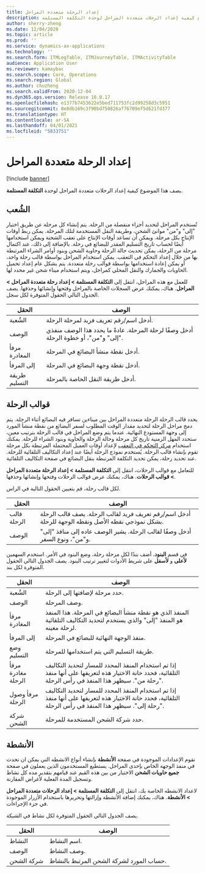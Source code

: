 ```yaml
---
title: إعداد الرحلة متعددة المراحل
description: يصف هذا الموضوع كيفية إعداد الرحلات متعددة المراحل لوحدة التكلفة المستلمة.
author: sherry-zheng
ms.date: 12/04/2020
ms.topic: article
ms.prod: ''
ms.service: dynamics-ax-applications
ms.technology: ''
ms.search.form: ITMLegTable, ITMJourneyTable, ITMActivityTable
audience: Application User
ms.reviewer: kamaybac
ms.search.scope: Core, Operations
ms.search.region: Global
ms.author: chuzheng
ms.search.validFrom: 2020-12-04
ms.dyn365.ops.version: Release 10.0.17
ms.openlocfilehash: e1377b7453622e5bed711753fc2d99258d3c5951
ms.sourcegitcommit: 0e8db169c3f90bd750826af76709ef5d621fd377
ms.translationtype: HT
ms.contentlocale: ar-SA
ms.lasthandoff: 04/01/2021
ms.locfileid: "5833751"
---
```

# <a name="multi-leg-journey-setup"></a>إعداد الرحلة متعددة المراحل

[!include [banner](../../includes/banner.md)]

يصف هذا الموضوع كيفية إعداد الرحلات متعددة المراحل لوحدة **التكلفة المستلمة**.

## <a name="legs"></a>الشُعب‬

تُستخدم المراحل لتحديد أجزاء منفصلة من الرحلة. يتم إنشاء كل مرحلة عن طريق اختيار "إلى" و"من" موانئ الشحن، وطريقة النقل المستخدمة لتلك المرحلة. يمكن ربط أوقات الإنتاج بكل مرحلة. ويمكن أن تساعد أوقات الإنتاج على تعقب الشحنة ويمكن استخدامها أيضًا لحساب تاريخ التسليم المقدر للبضائع في رحلة. بالإضافة إلى ذلك، عند اكتمال مرحلة من الرحلة، يمكن تحديث حالة الرحلة وحاوية الشحن وبنود أوامر الشراء المرتبطة بها من خلال إعداد التحكم في التعقب. يمكن استخدام المراحل بواسطة قالب رحلة واحد، أو يمكن إعادة استخدامها بواسطة قوالب رحلة متعددة. يتم بشكل عام إعداد تحميل الحاويات والجمارك والنقل المحلي كمراحل، ويتم استخدام ميناء شحن غير محدد لها.

للعمل مع هذه المراحل، انتقل إلى **التكلفة المستلمة \> إعداد رحلة متعددة المراحل \> المراحل**. هناك، يمكنك عرض السجلات الخاصة بالمراحل وفتحها وإنشائها وحذفها. يصف الجدول التالي الحقول المتوفرة لكل سجل.

| الحقل | الوصف |
|---|---|
| الشُعبة | أدخل اسم/رقم تعريف فريد لمرحلة الرحلة. |
| الوصف | أدخل وصفًا لرحلة المرحلة. عادةً ما يحدد هذا الوصف منفذي "إلى" و"من"، أو خطوة الرحلة. |
| مرفأ المغادرة | أدخل نقطة منشأ البضائع في المرحلة. |
| إلى المرفأ | أدخل نقطة وجهة البضائع في المرحلة. |
| طريقة التسليم | أدخل طريقة النقل الخاصة بالمرحلة. |

## <a name="journey-templates"></a>قوالب الرحلة

يحدد قالب الرحلة الرحلة متعددة المراحل بين ميناءين تسافر فيه البضائع أثناء الرحلة. يتم دمج مراحل الرحلة لتحديد مقدار الوقت المطلوب لسفر البضائع من نقطة منشأ المورد إلى وجهة المستودع النهائية. عندما يتم وضع المراحل في قالب الرحلة بترتيب معين، ستحدد المهل الزمنية تاريخ كل مرحلة وحالة الرحلة والحاوية وبنود الشراء للرحلة. يمكنك استخدام [مركز التحكم في التعقب](delivery-information-setup.md) لإعداد أوقات العميل المحتملة المرتبطة بكل مرحلة تقوم بإنشاء قالب الرحلة. يُستخدم نموذج الرحلة أيضًا عند إعداد التكاليف التلقائية للرحلة. عند تحديد رحلة، يمكن تحديد التكلفة المرتبطة بنقل البضائع في صفحة التكاليف التلقائية.

للتعامل مع قوالب الرحلات، انتقل إلى **التكلفة المستلمة \> إعداد الرحلة متعددة المراحل \> قوالب الرحلات**. هناك، يمكنك عرض قوالب الرحلات وفتحها وإنشائها وحذفها.

لكل قالب رحلة، قم بتعيين الحقول التالية في الراس.

| الحقل | الوصف |
|---|---|
| قالب الرحلة | أدخل اسم/رقم تعريف فريد لقالب الرحلة. يصف قالب الرحلة بشكل نموذجي نقطه الأصل ونقطه الوجهة للرحلة. |
| الوصف | أدخل وصفًا لقالب الرحلة. يشير الوصف عاده إلى منافذ "إلى" و"من"، ونوع السفر. |

في قسم **البنود**، أضف بندًا لكل مرحلة رحلة، وضع البنود في الأمر. استخدم السهمين **لأعلى** و **لأسفل** على شريط الأدوات لتغيير ترتيب البنود. يصف الجدول التالي الحقول المتوفرة لكل بند.

| الحقل | الوصف |
|---|---|
| الشُعبة | حدد مرحلة لإضافتها إلى الرحلة. |
| الوصف | وصف المرحلة. |
| مرفأ المغادرة | المنفذ الذي هو نقطة منشأ البضائع في المرحلة. هذا المنفذ هو المنفذ "إلى" والذي يستخدم لتحديد التكاليف التلقائية لرحلة معينه. |
| إلى المرفأ | منفذ الوجهة النهائية للبضائع في المرحلة. |
| وضع التسليم | طريقة التسليم التي يتم استخدامها للمرحلة. |
| مرفأ مغادرة الرحلة | إذا تم استخدام المنفذ المحدد للمسار لتحديد التكاليف التلقائية، فحدد خانة الاختيار هذه لتعريفها على أنها منفذ "رحلة من". سيظهر هذا المنفذ في رأس الرحلة. |
| مرفأ وصول الرحلة | إذا تم استخدام المنفذ المحدد للمسار لتحديد التكاليف التلقائية، فحدد خانة الاختيار هذه لتعريفها على أنها منفذ "رحلة إلى". سيظهر هذا المنفذ في رأس الرحلة. |
| شركة الشحن | حدد شركة الشحن المستخدمة للمرحلة. |

## <a name="activities"></a>الأنشطة

تقوم الإعدادات الموجودة في صفحة **الأنشطة** بإنشاء أنواع الانشطه التي يمكن ان تحدث في منفذ الوجهة الخاص بإحدى المراحل. يستطيع المستخدمون الذين يعملون في صفحة **جميع حاويات الشحن** الاختيار من بين هذه القيم عند قيامهم بتقدير مده كل نشاط وتسجيل المدة الفعلية لأغراض المقارنة.

لاعداد الانشطه الخاصة بك، انتقل إلى **التكلفة المستلمة \> إعداد الرحلات متعددة المراحل \> الأنشطة**. هناك، يمكنك إضافة الأنشطة وإزالتها وتحريرها باستخدام الأزرار الموجودة في جزء الإجراءات.

يصف الجدول التالي الحقول المتوفرة لكل نشاط في الشبكة.

| الحقل | الوصف |
|---|---|
| النشاط | اسم النشاط. |
| الوصف | وصف النشاط. |
| شركة الشحن | حساب المورد لشركة الشحن المرتبط بالنشاط. |
